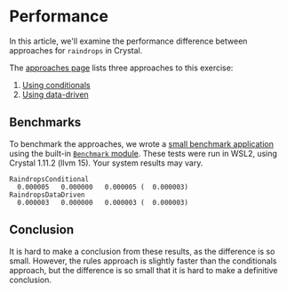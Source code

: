 # Performance

In this article, we'll examine the performance difference between approaches for `raindrops` in Crystal.

The [approaches page][approaches] lists three approaches to this exercise:

1. [Using conditionals][approach-conditionals]
2. [Using data-driven][approach-data-driven]

## Benchmarks

To benchmark the approaches, we wrote a [small benchmark application][benchmark-application] using the built-in [`Benchmark` module][benchmark-module].
These tests were run in WSL2, using Crystal 1.11.2 (llvm 15).
Your system results may vary.

```
RaindropsConditional
  0.000005   0.000000   0.000005 (  0.000003)
RaindropsDataDriven
  0.000003   0.000000   0.000003 (  0.000003)
```

## Conclusion

It is hard to make a conclusion from these results, as the difference is so small.
However, the rules approach is slightly faster than the conditionals approach, but the difference is so small that it is hard to make a definitive conclusion.

[approaches]: https://exercism.org/tracks/crystal/exercises/raindrops/approaches
[approach-conditionals]: https://exercism.org/tracks/crystal/exercises/raindrops/approaches/conditionals
[approach-data-driven]: https://exercism.org/tracks/crystal/exercises/raindrops/approaches/data-driven
[benchmark-application]: https://github.com/exercism/crystal/blob/main/exercises/practice/raindrops/.articles/performance/code/benchmark.cr
[benchmark-module]: https://crystal-lang.org/api/Benchmark.html